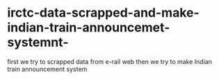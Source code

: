 # irctc-data-scrapped-and-make-indian-train-announcemet-systemnt-
first we try to scrapped data from e-rail web then we try to make Indian train announcement system
